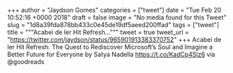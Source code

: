 
+++
author = "Jaydson Gomes"
categories = ["tweet"]
date = "Tue Feb 20 10:52:16 +0000 2018"
draft = false
image = "No media found for this Tweet"
slug = "1d8a39fda878bb433c0e45de19df5aeed200ffad"
tags = ["tweet"]
title = """Acabei de ler Hit Refresh..."""
tweet = true
tweet_url = "https://twitter.com/jaydson/status/965901913383370752"
+++
Acabei de ler Hit Refresh: The Quest to Rediscover Microsoft’s Soul and Imagine a Better Future for Everyone by Satya Nadella https://t.co/KadCp4Slz6 via @goodreads
